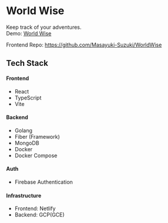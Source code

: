 # World Wise
Keep track of your adventures.  
Demo: [World Wise](https://world-wise.masa.works/)

Frontend Repo: https://github.com/Masayuki-Suzuki/WorldWise

## Tech Stack
#### Frontend
- React
- TypeScript
- Vite

#### Backend
- Golang
- Fiber (Framework)
- MongoDB
- Docker
- Docker Compose

#### Auth
- Firebase Authentication

#### Infrastructure
- Frontend: Netlify
- Backend: GCP(GCE)